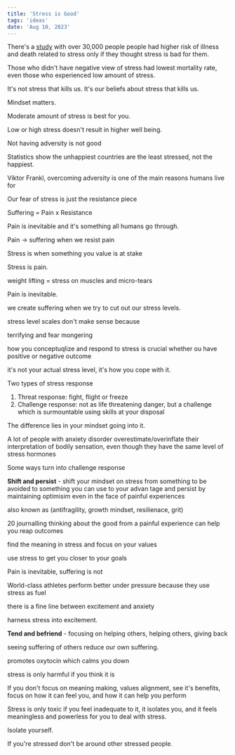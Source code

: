 ```yaml
---
title: 'Stress is Good'
tags: 'ideas'
date: 'Aug 10, 2023'
---
```


There's a [study](https://www.youtube.com/watch?v=iG7L9IIlYpQ) with over 30,000 people people had higher risk of illness and death related to stress only if they thought stress is bad for them.

Those who didn't have negative view of stress had lowest mortality rate, even those who experienced low amount of stress.

It's not stress that kills us. It's our beliefs about stress that kills us.

Mindset matters.

Moderate amount of stress is best for you.

Low or high stress doesn't result in higher well being.

Not having adversity is not good

Statistics show the unhappiest countries are the least stressed, not the happiest.

Viktor Frankl, overcoming adversity is one of the main reasons humans live for

Our fear of stress is just the resistance piece

Suffering = Pain x Resistance

Pain is inevitable and it's something all humans go through.

Pain -> suffering when we resist pain

Stress is when something you value is at stake

Stress is pain.

weight lifting = stress on muscles and micro-tears

Pain is inevitable.

we create suffering when we try to cut out our stress levels.

stress level scales don't make sense because

terrifying and fear mongering

how you conceptuqlize and respond to stress is crucial whether ou have positive or negative outcome

it's not your actual stress level, it's how you cope with it.

Two types of stress response

1. Threat response: fight, flight or freeze
2. Challenge response: not as life threatening danger, but a challenge which is surmountable using skills at your disposal

The difference lies in your mindset going into it.

A lot of people with anxiety disorder overestimate/overinflate their interpretation of bodily sensation, even though they have the same level of stress hormones

Some ways turn into challenge response

**Shift and persist** - shift your mindset on stress from something to be avoided to something you can use to your advan tage and persist by maintaining optimisim even in the face of painful experiences

also known as (antifragility, growth mindset, resilienace, grit)

20 journalling thinking about the good from a painful experience can help you reap outcomes

find the meaning in stress and focus on your values

use stress to get you closer to your goals

Pain is inevitable, suffering is not

World-class athletes perform better under pressure because they use stress as fuel

there is a fine line between excitement and anxiety

harness stress into excitement.

**Tend and befriend** - focusing on helping others, helping others, giving back

seeing suffering of others reduce our own suffering.

promotes oxytocin which calms you down

stress is only harmful if you think it is

If you don't focus on meaning making, values alignment, see it's benefits, focus on how it can feel you, and how it can help you perform

Stress is only toxic if you feel inadequate to it, it isolates you, and it feels meaningless and powerless for you to deal with stress.

Isolate yourself.

If you're stressed don't be around other stressed people.
